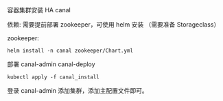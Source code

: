 容器集群安装 HA canal

依赖: 需要提前部署  zookeeper，可使用 helm 安装 （需要准备 Storageclass）

zookeeper:

```
helm install -n canal zookeeper/Chart.yml
```

部署 canal-admin  canal-deploy

```shell
kubectl apply -f canal_install
```

登录  canal-admin  添加集群，添加主配置文件即可。